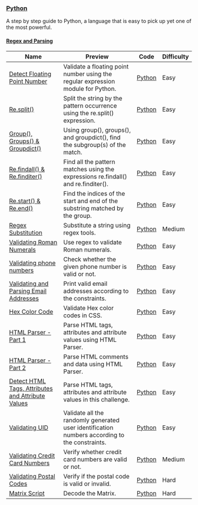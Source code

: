 ### [Python](https://www.hackerrank.com/domains/python)
A step by step guide to Python, a language that is easy to pick up yet one of the most powerful.

#### [Regex and Parsing](https://www.hackerrank.com/domains/python/py-regex)

Name | Preview | Code | Difficulty
---- | ------- | ---- | ----------
[Detect Floating Point Number](https://www.hackerrank.com/challenges/introduction-to-regex)|Validate a floating point number using the regular expression module for Python.|[Python](introduction-to-regex.py)|Easy
[Re.split()](https://www.hackerrank.com/challenges/re-split)|Split the string by the pattern occurrence using the re.split() expression.|[Python](re-split.py)|Easy
[Group(), Groups() & Groupdict()](https://www.hackerrank.com/challenges/re-group-groups)|Using group(), groups(), and groupdict(), find the subgroup(s) of the match.|[Python](re-group-groups.py)|Easy
[Re.findall() & Re.finditer()](https://www.hackerrank.com/challenges/re-findall-re-finditer)|Find all the pattern matches using the expressions re.findall() and re.finditer().|[Python](re-findall-re-finditer.py)|Easy
[Re.start() & Re.end()](https://www.hackerrank.com/challenges/re-start-re-end)|Find the indices of the start and end of the substring matched by the group.|[Python](re-start-re-end.py)|Easy
[Regex Substitution](https://www.hackerrank.com/challenges/re-sub-regex-substitution)|Substitute a string using regex tools.|[Python](re-sub-regex-substitution.py)|Medium
[Validating Roman Numerals](https://www.hackerrank.com/challenges/validate-a-roman-number)|Use regex to validate Roman numerals.|[Python](validate-a-roman-number.py)|Easy
[Validating phone numbers](https://www.hackerrank.com/challenges/validating-the-phone-number)|Check whether the given phone number is valid or not.|[Python](validating-the-phone-number.py)|Easy
[Validating and Parsing Email Addresses](https://www.hackerrank.com/challenges/validating-named-email-addresses)|Print valid email addresses according to the constraints.|[Python](validating-named-email-addresses.py)|Easy
[Hex Color Code](https://www.hackerrank.com/challenges/hex-color-code)|Validate Hex color codes in CSS.|[Python](hex-color-code.py)|Easy
[HTML Parser - Part 1](https://www.hackerrank.com/challenges/html-parser-part-1)|Parse HTML tags, attributes and attribute values using HTML Parser.|[Python](html-parser-part-1.py)|Easy
[HTML Parser - Part 2](https://www.hackerrank.com/challenges/html-parser-part-2)|Parse HTML comments and data using HTML Parser.|[Python](html-parser-part-2.py)|Easy
[Detect HTML Tags, Attributes and Attribute Values](https://www.hackerrank.com/challenges/detect-html-tags-attributes-and-attribute-values)|Parse HTML tags, attributes and attribute values in this challenge.|[Python](detect-html-tags-attributes-and-attribute-values.py)|Easy
[Validating UID ](https://www.hackerrank.com/challenges/validating-uid)|Validate all the randomly generated user identification numbers according to the constraints.|[Python](validating-uid.py)|Easy
[Validating Credit Card Numbers](https://www.hackerrank.com/challenges/validating-credit-card-number)|Verify whether credit card numbers are valid or not.|[Python](validating-credit-card-number.py)|Medium
[Validating Postal Codes](https://www.hackerrank.com/challenges/validating-postalcode)|Verify if the postal code is valid or invalid.|[Python](validating-postalcode.py)|Hard
[Matrix Script](https://www.hackerrank.com/challenges/matrix-script)|Decode the Matrix.|[Python](matrix-script.py)|Hard

